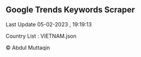 

## Google Trends Keywords Scraper 
 
Last Update 05-02-2023 , 19:19:13

Country List :
VIETNAM.json



© Abdul Muttaqin 
